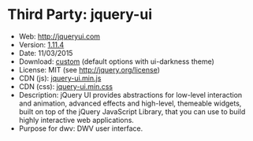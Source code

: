 Third Party: jquery-ui
======================

* Web: http://jqueryui.com
* Version: [1.11.4](http://blog.jqueryui.com/2015/03/jquery-ui-1-11-4/)
* Date: 11/03/2015
* Download: [custom](http://jqueryui.com/download/) (default options with ui-darkness theme)
* License: MIT (see http://jquery.org/license)
* CDN (js): [jquery-ui.min.js](http://code.jquery.com/ui/1.11.4/jquery-ui.min.js)
* CDN (css): [jquery-ui.min.css](http://code.jquery.com/ui/1.11.4/themes/ui-darkness/jquery-ui.min.css)
* Description: jQuery UI provides abstractions for low-level interaction and animation,
  advanced effects and high-level, themeable widgets, built on top of the jQuery
  JavaScript Library, that you can use to build highly interactive web applications.
* Purpose for dwv: DWV user interface.
